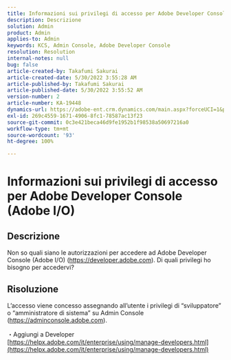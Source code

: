 ```yaml
---
title: Informazioni sui privilegi di accesso per Adobe Developer Console (Adobe I/O)
description: Descrizione
solution: Admin
product: Admin
applies-to: Admin
keywords: KCS, Admin Console, Adobe Developer Console
resolution: Resolution
internal-notes: null
bug: false
article-created-by: Takafumi Sakurai
article-created-date: 5/30/2022 3:55:28 AM
article-published-by: Takafumi Sakurai
article-published-date: 5/30/2022 3:55:52 AM
version-number: 2
article-number: KA-19448
dynamics-url: https://adobe-ent.crm.dynamics.com/main.aspx?forceUCI=1&pagetype=entityrecord&etn=knowledgearticle&id=77708953-ccdf-ec11-bb3d-000d3a35188d
exl-id: 269c4559-1671-4906-8fc1-78587ac13f23
source-git-commit: 0c3e421beca46d9fe1952b1f98538a50697216a0
workflow-type: tm+mt
source-wordcount: '93'
ht-degree: 100%

---
```


# Informazioni sui privilegi di accesso per Adobe Developer Console (Adobe I/O)

## Descrizione

Non so quali siano le autorizzazioni per accedere ad Adobe Developer Console (Adobe I/O) (https://developer.adobe.com). Di quali privilegi ho bisogno per accedervi?

## Risoluzione


L’accesso viene concesso assegnando all’utente i privilegi di “sviluppatore” o “amministratore di sistema” su Admin Console (https://adminconsole.adobe.com).

・Aggiungi a Developer
[https://helpx.adobe.com/it/enterprise/using/manage-developers.html](https://helpx.adobe.com/it/enterprise/using/manage-developers.html)
